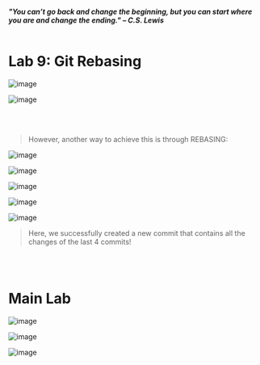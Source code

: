 ***"You can’t go back and change the beginning, but you can start where you are and change the ending." – C.S. Lewis***
<br><br>

# Lab 9: Git Rebasing
![image](https://github.com/user-attachments/assets/7b6f275c-acdb-446b-86ce-f8ac136c829f)

![image](https://github.com/user-attachments/assets/032155ca-7116-4473-89ca-02e517f5d6d6)

<br><br>
>However, another way to achieve this is through REBASING:

![image](https://github.com/user-attachments/assets/66879c3b-e506-4faa-8026-2b8643b37d49)

![image](https://github.com/user-attachments/assets/fb2f67c2-5f32-4b49-a4fc-0e06d6cb01ea)

![image](https://github.com/user-attachments/assets/9d5c70fb-9808-4f84-815c-cdac7af067c0)

![image](https://github.com/user-attachments/assets/05896623-c213-4a44-935f-39c21fdebcdb)

![image](https://github.com/user-attachments/assets/3771dc69-6002-4caf-a9a1-b85d0e6eb95f)

>Here, we successfully created a new commit that contains all the changes of the last 4 commits!

<br><br>
# Main Lab
![image](https://github.com/user-attachments/assets/c46274ad-5879-4a4b-8438-194a712ff010)

![image](https://github.com/user-attachments/assets/5579f4e3-0338-4f61-9619-a20476c156f9)

![image](https://github.com/user-attachments/assets/63155186-2e62-4111-b085-4827c87d0e61)
